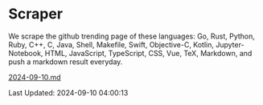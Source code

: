 # Scraper

We scrape the github trending page of these languages: Go, Rust, Python, Ruby, C++, C, Java, Shell, Makefile, Swift, Objective-C, Kotlin, Jupyter-Notebook, HTML, JavaScript, TypeScript, CSS, Vue, TeX, Markdown, and push a markdown result everyday.

[2024-09-10.md](https://github.com/yangwenmai/github-trending-backup/blob/master/2024-09-10.md)

Last Updated: 2024-09-10 04:00:13